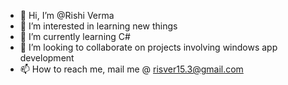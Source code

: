- 👋 Hi, I’m @Rishi Verma
- 👀 I’m interested in learning new things
- 🌱 I’m currently learning C#
- 💞️ I’m looking to collaborate on projects involving windows app development
- 📫 How to reach me, mail me @ risver15.3@gmail.com

<!---
Risvera/Risvera is a ✨ special ✨ repository because its `README.md` (this file) appears on your GitHub profile.
You can click the Preview link to take a look at your changes.
--->
